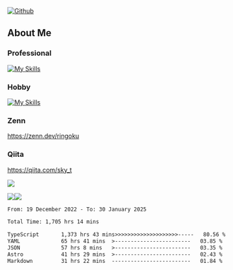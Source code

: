 [![Github](https://img.shields.io/github/followers/skyt-a?label=Follow&style=social)](https://github.com/skyt-a)

## About Me
### Professional
[![My Skills](https://skillicons.dev/icons?i=react,ts,js,nodejs,java,graphql,firebase,githubactions&theme=light)](https://skillicons.dev)
### Hobby
[![My Skills](https://skillicons.dev/icons?i=unity,rust,py&theme=light)](https://skillicons.dev)

### Zenn
https://zenn.dev/ringoku
### Qiita
https://qiita.com/sky_t


![](https://github-profile-summary-cards.vercel.app/api/cards/profile-details?username=skyt-a&theme=default)

![](https://github-profile-summary-cards.vercel.app/api/cards/repos-per-language?username=skyt-a&theme=default)![](https://github-profile-summary-cards.vercel.app/api/cards/stats?username=RinGoku&theme=default)

<!--START_SECTION:waka-->

```txt
From: 19 December 2022 - To: 30 January 2025

Total Time: 1,705 hrs 14 mins

TypeScript       1,373 hrs 43 mins>>>>>>>>>>>>>>>>>>>>-----   80.56 %
YAML             65 hrs 41 mins  >------------------------   03.85 %
JSON             57 hrs 8 mins   >------------------------   03.35 %
Astro            41 hrs 29 mins  >------------------------   02.43 %
Markdown         31 hrs 22 mins  -------------------------   01.84 %
```

<!--END_SECTION:waka-->
